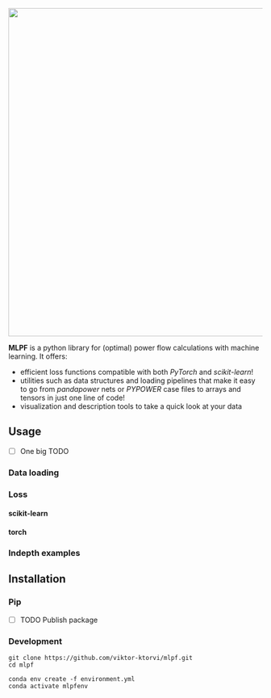 <p align="center">
<img src="https://github.com/viktor-ktorvi/mlpf/assets/69254199/333dfd18-7c60-4874-a89b-92eecf32ac96?raw=True" width="650">
</p>



__MLPF__ is a python library for (optimal) power flow calculations with machine learning.
It offers:

* efficient loss functions compatible with both _PyTorch_ and _scikit-learn_!
* utilities such as data structures and loading pipelines that make it easy to go from
  _pandapower_ nets or _PYPOWER_ case files to arrays and tensors in just one line of code!
* visualization and description tools to take a quick look at your data

## Usage

-[ ] One big TODO

### Data loading

### Loss

#### scikit-learn

#### torch

### Indepth examples

## Installation

### Pip

-[ ] TODO Publish package

### Development

```
git clone https://github.com/viktor-ktorvi/mlpf.git
cd mlpf

conda env create -f environment.yml
conda activate mlpfenv
```
